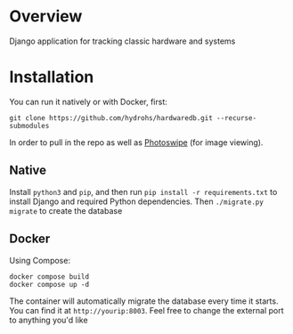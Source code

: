 # Overview
Django application for tracking classic hardware and systems

# Installation
You can run it natively or with Docker, first:

    git clone https://github.com/hydrohs/hardwaredb.git --recurse-submodules

In order to pull in the repo as well as [Photoswipe](https://github.com/dimsemenov/PhotoSwipe) (for image viewing).

## Native
Install ``python3`` and ``pip``, and then run ``pip install -r requirements.txt`` to install Django and required Python dependencies. Then ``./migrate.py migrate`` to create the database

## Docker
Using Compose:

    docker compose build
    docker compose up -d

The container will automatically migrate the database every time it starts. You can find it at ``http://yourip:8003``. Feel free to change the external port to anything you'd like
